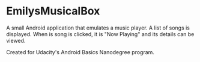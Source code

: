 # EmilysMusicalBox

A small Android application that emulates a music player. A list of songs is displayed. When is song is clicked, it is "Now Playing" and its details can be viewed.

Created for Udacity's Android Basics Nanodegree program.

